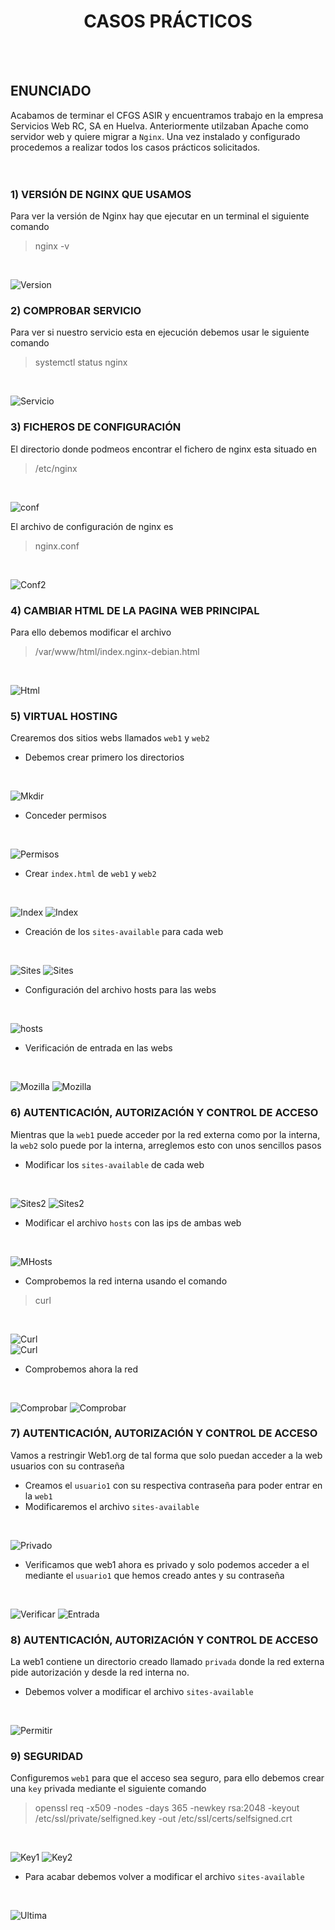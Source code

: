 <h1 align="center"> CASOS PRÁCTICOS </h1>  
<BR>
<BR>

## ENUNCIADO  
Acabamos de terminar el CFGS ASIR y encuentramos trabajo en la empresa Servicios Web RC, SA en Huelva. Anteriormente utilzaban Apache como servidor web y quiere migrar a `Nginx`. Una vez instalado y configurado procedemos a realizar todos los casos prácticos solicitados.  
<br>
<br>

### 1) VERSIÓN DE NGINX QUE USAMOS 
Para ver la versión de Nginx hay que ejecutar en un terminal el siguiente comando
>nginx -v
<br>

![Version](./img/versionnginx.png)

### 2) COMPROBAR SERVICIO
Para ver si nuestro servicio esta en ejecución debemos usar le siguiente comando
>systemctl status nginx
<br>

![Servicio](./img/servicionginx.png)

### 3) FICHEROS DE CONFIGURACIÓN
El directorio donde podmeos encontrar el fichero de nginx esta situado en 
> /etc/nginx
<br>

![conf](./img/ficherosconfig.png)

El archivo de configuración de nginx es 
>nginx.conf
<br>

![Conf2](./img/nginx.conf.png)

### 4) CAMBIAR HTML DE LA PAGINA WEB PRINCIPAL
Para ello debemos modificar el archivo
>/var/www/html/index.nginx-debian.html
<br>

![Html](./img/html.png)

### 5) VIRTUAL HOSTING
Crearemos dos sitios webs llamados `web1` y `web2`
- Debemos crear primero los directorios
<br>

![Mkdir](./img/mkdir.png)

- Conceder permisos
<br>

![Permisos](./img/permisos.png)

- Crear `index.html` de `web1` y `web2`
<br>

![Index](./img/indexweb1.png)
![Index](./img/indexweb2.png)

- Creación de los `sites-available` para cada web
<br>

![Sites](./img/availableweb1.png)
![Sites](./img/availableweb2.png)

- Configuración del archivo hosts para las webs
<br>

![hosts](./img/hosts.png)

- Verificación de entrada en las webs
<br>

![Mozilla](./img/mozillaweb1.png)
![Mozilla](./img/mozillaweb2.png)

### 6) AUTENTICACIÓN, AUTORIZACIÓN Y CONTROL DE ACCESO
Mientras que la `web1` puede acceder por la red externa como por la interna, la `web2` solo puede por la interna, arreglemos esto con unos sencillos pasos

- Modificar los `sites-available` de cada web
<br>

![Sites2](./img/modificaravailableweb1.png)
![Sites2](./img/modificaravailableweb2.png)
<br>

- Modificar el archivo `hosts` con las ips de ambas web
<br>

![MHosts](./img/modificarhosts.png)

- Comprobemos la red interna usando el comando
>curl
<br>

![Curl](./img/curlweb1.png)  
![Curl](./img/curlweb2.png)

- Comprobemos ahora la red
<br>

![Comprobar](./img/mozillaweb1.png) 
![Comprobar](./img/comprobar.png)

### 7) AUTENTICACIÓN, AUTORIZACIÓN Y CONTROL DE ACCESO
Vamos a restringir Web1.org de tal forma que solo puedan acceder a la web usuarios con su contraseña

- Creamos el `usuario1` con su respectiva contraseña para poder entrar en la `web1`
- Modificaremos el archivo `sites-available`
<br>

![Privado](./img/privadoavailableweb1.png)

- Verificamos que web1 ahora es privado y solo podemos acceder a el mediante el `usuario1` que hemos creado antes y su contraseña
<br>

![Verificar](./img/usuario1.png)
![Entrada](./img/acceso.png)

### 8) AUTENTICACIÓN, AUTORIZACIÓN Y CONTROL DE ACCESO
La web1 contiene un directorio creado llamado `privada` donde la red externa pide autorización y desde la red interna no.

- Debemos volver a modificar el archivo `sites-available`
<br>

![Permitir](./img/permitiracceso.png)

### 9) SEGURIDAD
Configuremos `web1` para que el acceso sea seguro, para ello debemos crear una `key` privada mediante el siguiente comando

>openssl req -x509 -nodes -days 365 -newkey rsa:2048 -keyout /etc/ssl/private/selfigned.key -out /etc/ssl/certs/selfsigned.crt
<br>

![Key1](./img/key1.png)
![Key2](./img/key2.png)

- Para acabar debemos volver a modificar el archivo `sites-available`
<br>

![Ultima](./img/ultima.png)






